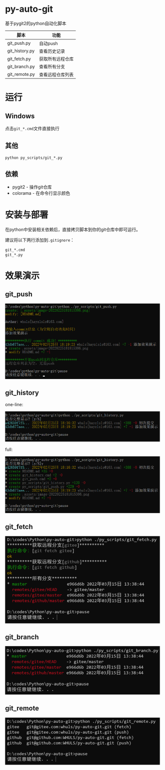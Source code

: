 # py-auto-git

基于pygit2的python自动化脚本

|脚本|功能|
|---|---|
|git_push.py|自动push|
|git_history.py|查看历史记录|
|git_fetch.py|获取所有远程仓库|
|git_branch.py|查看所有分支|
|git_remote.py|查看远程仓库列表|

# 运行

## Windows

点击`git_*.cmd`文件直接执行

## 其他

```shell
python py_scripts/git_*.py
```

## 依赖

- pygit2 - 操作git仓库
- colorama - 在命令行显示颜色

# 安装与部署

在python中安装相关依赖后，直接拷贝脚本到你的git仓库中即可运行。

建议将以下两行添加到`.gitignore`：

```properties
git_*.cmd
git_*.py
```

# 效果演示

## git_push

![image-20220225181943487](imgs/image-20220225181943487.png)

## git_history

one-line:

![image-20220225182131096](imgs/image-20220225182131096.png)

full:

![image-20220225182022576](imgs/image-20220225181815386.png)

## git_fetch

![image-20220427221817476](imgs/image-20220427221817476.png)

## git_branch

![image-20220427221504032](imgs/image-20220427221504032.png)

## git_remote

![image-20220427221615566](imgs/image-20220427221615566.png)
